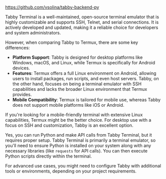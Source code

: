 https://github.com/vsolina/tabby-backend-py

Tabby Terminal is a well-maintained, open-source terminal emulator that is highly customizable and supports SSH, Telnet, and serial connections. It is actively developed and updated, making it a reliable choice for developers and system administrators.

However, when comparing Tabby to Termux, there are some key differences:
- **Platform Support**: Tabby is designed for desktop platforms like Windows, macOS, and Linux, while Termux is specifically for Android devices.
- **Features**: Termux offers a full Linux environment on Android, allowing users to install packages, run scripts, and even host servers. Tabby, on the other hand, focuses on being a terminal emulator with SSH capabilities and lacks the broader Linux environment that Termux provides.
- **Mobile Compatibility**: Termux is tailored for mobile use, whereas Tabby does not support mobile platforms like iOS or Android.

If you're looking for a mobile-friendly terminal with extensive Linux capabilities, Termux might be the better choice. For desktop use with a focus on SSH and customization, Tabby is an excellent option.

Yes, you can run Python and make API calls from Tabby Terminal, but it requires proper setup. Tabby Terminal is primarily a terminal emulator, so you'll need to ensure Python is installed on your system along with any necessary libraries (like `requests` for API calls). You can then execute Python scripts directly within the terminal.

For advanced use cases, you might need to configure Tabby with additional tools or environments, depending on your project requirements.

